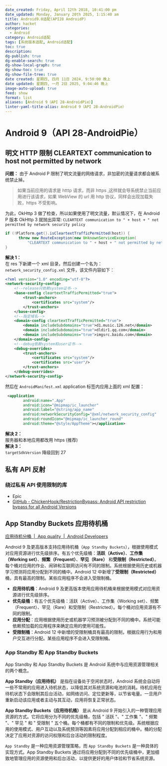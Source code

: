 ```yaml
---
date_created: Friday, April 12th 2018, 10:41:00 pm
date_updated: Monday, January 20th 2025, 1:15:40 am
title: Android9.0适配(API28 AndroidP)
author: hacket
categories:
  - Android
category: Android适配
tags: [系统版本适配, Android适配]
toc: true
description: 
dg-publish: true
dg-enable-search: true
dg-show-local-graph: true
dg-show-toc: true
dg-show-file-tree: true
date created: 星期四, 四月 11日 2024, 9:50:00 晚上
date updated: 星期四, 一月 2日 2025, 9:04:46 晚上
image-auto-upload: true
feed: show
format: list
aliases: [Android 9（API 28-AndroidPie）]
linter-yaml-title-alias: Android 9（API 28-AndroidPie）
---
```


# Android 9（API 28-AndroidPie）

## 明文 HTTP 限制 CLEARTEXT communication to host not permitted by network

**问题：** 由于 Android P 限制了明文流量的网络请求，非加密的流量请求都会被系统禁止掉。

> 如果当前应用的请求是 htttp 请求，而非 https ,这样就会导系统禁止当前应用进行该请求，如果 WebView 的 url 用 http 协议，同样会出现加载失败，https 不受影响。

为此，OkHttp 3 做了检查，所以如果使用了明文流量，默认情况下，在 Android P 版本 OkHttp 3 就抛出异常: `CLEARTEXT communication to " + host + " not permitted by network security policy`

```java
if (!Platform.get().isCleartextTrafficPermitted(host)) {
      throw new RouteException(new UnknownServiceException(
          "CLEARTEXT communication to " + host + " not permitted by network security policy"));
}
```

**解决 1：**<br>在 res 下新建一个 xml 目录，然后创建一个名为：`network_security_config.xml` 文件，该文件内容如下：

```xml
<?xml version="1.0" encoding="utf-8"?>
<network-security-config>
    <!--release只依赖system证书-->
    <base-config cleartextTrafficPermitted="true">
        <trust-anchors>
            <certificates src="system"/>
        </trust-anchors>
    </base-config>
    <!--指定域名-->
    <domain-config cleartextTrafficPermitted="true">
        <domain includeSubdomains="true">d1.music.126.net</domain>
        <domain includeSubdomains="true">dldir1.qq.com</domain>
        <domain includeSubdomains="true">imgsrc.baidu.com</domain>
    </domain-config>
    <!--debug依赖system和user证书-->
    <debug-overrides>
        <trust-anchors>
            <certificates src="system"/>
            <certificates src="user"/>
        </trust-anchors>
    </debug-overrides>
</network-security-config>
```

然后在 `AndroidManifest.xml` application 标签内应用上面的 xml 配置：

```xml
 <application
        android:name=".App"
        android:icon="@mipmap/ic_launcher"
        android:label="@string/app_name"
        android:networkSecurityConfig="@xml/network_security_config"
        android:roundIcon="@mipmap/ic_launcher_round"
        android:theme="@style/AppTheme"></application>
```

**解决 2：**<br>服务器和本地应用都改用 https (推荐)<br>**解决 3：**<br>`targetSdkVersion` 降级回到 27

## 私有 API 反射

### 绕过私有 API 使用限制的库

- Epic
- [GitHub - ChickenHook/RestrictionBypass: Android API restriction bypass for all Android Versions](https://github.com/ChickenHook/RestrictionBypass)

## App Standby Buckets 应用待机桶

[应用待机分桶  |  App quality  |  Android Developers](https://developer.android.com/topic/performance/appstandby)

Android 9 及更高版本支持应用待机桶（`App Standby Buckets`），根据使用模式对应用资源进行优先级排序。有五个优先级桶：**活跃（Active）**、**工作集（Working set）**、**频繁（Frequent）**、**罕见（Rare）** 和**受限制（Restricted）**。每个桶对应用的作业、闹钟和互联网访问有不同的限制。系统根据使用历史或机器学习预测将应用分配到不同的桶中。Android 12 中新增了**受限制（Restricted）** 桶，具有最高的限制。某些应用程序不会进入受限制桶。

- **应用待机桶**：Android 9 及更高版本使用应用待机桶来根据使用模式对应用资源进行优先级排序。
- **优先级桶**：有五个优先级桶：活跃（Active）、工作集（Working set）、频繁（Frequent）、罕见（Rare）和受限制（Restricted）。每个桶对应用资源有不同的限制。
- **应用分配**：应用根据使用历史或机器学习预测被分配到不同的桶中。系统可能依赖预加载的应用程序来确定应用的使用可能性。
- **受限制桶**：Android 12 中新增的受限制桶具有最高的限制，根据应用行为和用户交互进行分配。某些应用程序不会进入受限制桶。

### App Standby 和 App Standby Buckets

App Standby 和 App Standby Buckets 是 Android 系统中与应用资源管理相关的两个概念。

**App Standby（应用待机）** 是指在设备处于空闲状态时，Android 系统会自动将一些不常用的应用进入待机状态，以降低其对系统资源和电池的消耗。待机应用在待机状态下会限制其后台活动，如网络访问、定位更新等，以节省电量。一旦用户重新启动该应用或者主动与其互动，应用将恢复正常状态。

**App Standby Buckets（应用待机桶）** 是从 Android 9 开始引入的一种管理应用资源的方式。它将应用分为不同的优先级桶，包括 " 活跃 "、" 工作集 "、" 频繁 "、" 罕见 " 和 " 受限制 " 五个桶。每个桶都有不同的限制和优先级。系统根据应用的使用模式、用户互动以及系统预测等因素将应用分配到相应的桶中。桶的分配决定了应用对资源的访问权限和后台活动的限制程度。

`App Standby` 是一种应用资源管理策略，而 `App Standby Buckets` 是一种具体的实现方式。App Standby Buckets 通过将应用分配到不同的优先级桶中，更加细致地管理应用的资源使用和后台活动，以提供更好的用户体验和节省系统资源。
